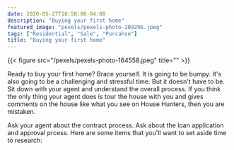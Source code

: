 ```yaml
---
date: 2020-05-27T10:58:08-04:00
description: "Buying your first home"
featured_image: "pexels/pexels-photo-209296.jpeg"
tags: ["Residential", "Sale", "Purcahse"]
title: "Buying your first home"
---
```


{{< figure src="/pexels/pexels-photo-164558.jpeg" title="" >}}

Ready to buy your first home? Brace yourself. It is going to be bumpy. It's also going to be a challenging and stressful time. But it doesn't have to be. Sit down with your agent and understand the overall process. If you think the only thing your agent does is tour the house with you and gives comments on the house like what you see on House Hunters, then you are mistaken. 

Ask your agent about the contract process. Ask about the loan application and approval prcess. Here are some items that you'll want to set aside time to research:

